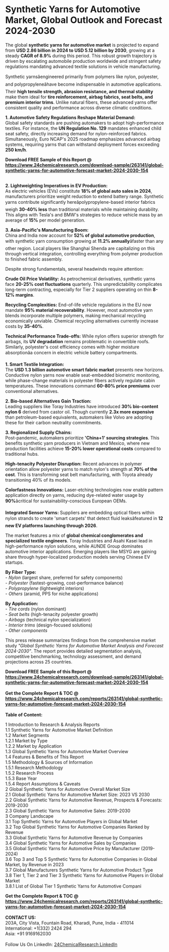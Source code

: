 <h1>Synthetic Yarns for Automotive Market, Global Outlook and Forecast 2024-2030</h1><p>The global <strong>synthetic yarns for automotive market</strong> is projected to expand from <strong>USD 2.86 billion in 2024 to USD 5.12 billion by 2030</strong>, growing at a steady <strong>CAGR of 8.9%</strong> during this period. This robust growth trajectory is driven by escalating automobile production worldwide and stringent safety regulations mandating advanced textile solutions in vehicle manufacturing.</p><p>Synthetic yarnsâengineered primarily from polymers like nylon, polyester, and polypropyleneâhave become indispensable in automotive applications. Their <strong>high tensile strength, abrasion resistance, and thermal stability</strong> make them ideal for <strong>tire reinforcement, airbag fabrics, seat belts, and premium interior trims</strong>. Unlike natural fibers, these advanced yarns offer consistent quality and performance across diverse climatic conditions.</p><p><strong>1. Automotive Safety Regulations Reshape Material Demand:</strong><br>
Global safety standards are pushing automakers to adopt high-performance textiles. For instance, the <strong>UN Regulation No. 129</strong> mandates enhanced child seat safety, directly increasing demand for nylon-reinforced fabrics. Simultaneously, Euro NCAP's 2025 roadmap emphasizes advanced airbag systems, requiring yarns that can withstand deployment forces exceeding <strong>250 km/h</strong>.</p><div><b>Download FREE Sample of this Report @ 
            <a href="https://www.24chemicalresearch.com/download-sample/263141/global-synthetic-yarns-for-automotive-forecast-market-2024-2030-154">
            https://www.24chemicalresearch.com/download-sample/263141/global-synthetic-yarns-for-automotive-forecast-market-2024-2030-154</a></b></div><br><p><strong>2. Lightweighting Imperatives in EV Production:</strong><br>
As electric vehicles (EVs) constitute <strong>18% of global auto sales in 2024</strong>, manufacturers prioritize weight reduction to extend battery range. Synthetic yarns contribute significantly hereâpolypropylene-based interior fabrics weigh <strong>30-40% less</strong> than traditional materials while maintaining durability. This aligns with Tesla's and BMW's strategies to reduce vehicle mass by an average of <strong>15%</strong> per model generation.</p><p><strong>3. Asia-Pacific's Manufacturing Boom:</strong><br>
China and India now account for <strong>52% of global automotive production</strong>, with synthetic yarn consumption growing at <strong>11.2% annually</strong>âfaster than any other region. Local players like Shanghai Shenda are capitalizing on this through vertical integration, controlling everything from polymer production to finished fabric assembly.</p><p>Despite strong fundamentals, several headwinds require attention:</p><p><strong>Crude Oil Price Volatility:</strong> As petrochemical derivatives, synthetic yarns face <strong>20-25% cost fluctuations</strong> quarterly. This unpredictability complicates long-term contracting, especially for Tier 2 suppliers operating on thin <strong>8-12% margins</strong>.</p><p><strong>Recycling Complexities:</strong> End-of-life vehicle regulations in the EU now mandate <strong>95% material recoverability</strong>. However, most automotive yarn blends incorporate multiple polymers, making mechanical recycling economically unviable. Chemical recycling alternatives currently increase costs by <strong>35-40%</strong>.</p><p><strong>Technical Performance Trade-offs:</strong> While nylon offers superior strength for airbags, its <strong>UV degradation</strong> remains problematic in convertible roofs. Similarly, polyester's cost efficiency comes with higher moisture absorptionâa concern in electric vehicle battery compartments.</p><p><strong>1. Smart Textile Integration:</strong><br>
The <strong>USD 1.3 billion automotive smart fabric market</strong> presents new horizons. Conductive nylon yarns now enable seat-embedded biometric monitoring, while phase-change materials in polyester fibers actively regulate cabin temperatures. These innovations command <strong>60-80% price premiums</strong> over conventional alternatives.</p><p><strong>2. Bio-based Alternatives Gain Traction:</strong><br>
Leading suppliers like Toray Industries have introduced <strong>30% bio-content nylon 6</strong> derived from castor oil. Though currently <strong>2.3x more expensive</strong> than petroleum-based equivalents, automakers like Volvo are adopting these for their carbon neutrality commitments.</p><p><strong>3. Regionalized Supply Chains:</strong><br>
Post-pandemic, automakers prioritize <strong>'China+1' sourcing strategies</strong>. This benefits synthetic yarn producers in Vietnam and Mexico, where new production facilities achieve <strong>15-20% lower operational costs</strong> compared to traditional hubs.</p><p><strong>High-tenacity Polyester Disruption:</strong> Recent advances in polymer orientation allow polyester yarns to match nylon's strength at <strong>70% of the cost</strong>. This is transforming seat belt manufacturing, with Toyota already transitioning 40% of its models.</p><p><strong>Colorfastness Innovations:</strong> Laser-etching technologies now enable pattern application directly on yarns, reducing dye-related water usage by <strong>90%</strong>âcritical for sustainability-conscious European OEMs.</p><p><strong>Integrated Sensor Yarns:</strong> Suppliers are embedding optical fibers within nylon strands to create 'smart carpets' that detect fluid leaksâfeatured in <strong>12 new EV platforms launching through 2026</strong>.</p><p>The market features a mix of <strong>global chemical conglomerates and specialized textile engineers</strong>. Toray Industries and Asahi Kasei lead in high-performance nylon solutions, while AUNDE Group dominates automotive interior applications. Emerging players like MSYG are gaining share through hyper-localized production models serving Chinese EV startups.</p><p><strong>By Fiber Type:</strong><br>
    - <em>Nylon</em> (largest share, preferred for safety components)<br>
    - <em>Polyester</em> (fastest-growing, cost-performance balance)<br>
    - <em>Polypropylene</em> (lightweight interiors)<br>
    - <em>Others</em> (aramid, PPS for niche applications)</p><p><strong>By Application:</strong><br>
    - <em>Tire cords</em> (nylon dominant)<br>
    - <em>Seat belts</em> (high-tenacity polyester growth)<br>
    - <em>Airbags</em> (technical nylon specialization)<br>
    - <em>Interior trims</em> (design-focused solutions)<br>
    - <em>Other components</em></p><p>This press release summarizes findings from the comprehensive market study <em>"Global Synthetic Yarns for Automotive Market Analysis and Forecast 2024-2030"</em>. The report provides detailed segmentation analysis, competitive benchmarking, technology assessment, and demand projections across 25 countries.</p><div><b>Download FREE Sample of this Report @ 
            <a href="https://www.24chemicalresearch.com/download-sample/263141/global-synthetic-yarns-for-automotive-forecast-market-2024-2030-154">
            https://www.24chemicalresearch.com/download-sample/263141/global-synthetic-yarns-for-automotive-forecast-market-2024-2030-154</a></b></div><br><div><b>Get the Complete Report & TOC @ 
            <a href="https://www.24chemicalresearch.com/reports/263141/global-synthetic-yarns-for-automotive-forecast-market-2024-2030-154">
            https://www.24chemicalresearch.com/reports/263141/global-synthetic-yarns-for-automotive-forecast-market-2024-2030-154</a></b></div><br>
            <b>Table of Content:</b><p>1 Introduction to Research & Analysis Reports<br />
    1.1 Synthetic Yarns for Automotive Market Definition<br />
    1.2 Market Segments<br />
        1.2.1 Market by Type<br />
        1.2.2 Market by Application<br />
    1.3 Global Synthetic Yarns for Automotive Market Overview<br />
    1.4 Features & Benefits of This Report<br />
    1.5 Methodology & Sources of Information<br />
        1.5.1 Research Methodology<br />
        1.5.2 Research Process<br />
        1.5.3 Base Year<br />
        1.5.4 Report Assumptions & Caveats<br />
2 Global Synthetic Yarns for Automotive Overall Market Size<br />
    2.1 Global Synthetic Yarns for Automotive Market Size: 2023 VS 2030<br />
    2.2 Global Synthetic Yarns for Automotive Revenue, Prospects & Forecasts: 2019-2030<br />
    2.3 Global Synthetic Yarns for Automotive Sales: 2019-2030<br />
3 Company Landscape<br />
    3.1 Top Synthetic Yarns for Automotive Players in Global Market<br />
    3.2 Top Global Synthetic Yarns for Automotive Companies Ranked by Revenue<br />
    3.3 Global Synthetic Yarns for Automotive Revenue by Companies<br />
    3.4 Global Synthetic Yarns for Automotive Sales by Companies<br />
    3.5 Global Synthetic Yarns for Automotive Price by Manufacturer (2019-2024)<br />
    3.6 Top 3 and Top 5 Synthetic Yarns for Automotive Companies in Global Market, by Revenue in 2023<br />
    3.7 Global Manufacturers Synthetic Yarns for Automotive Product Type<br />
    3.8 Tier 1, Tier 2 and Tier 3 Synthetic Yarns for Automotive Players in Global Market<br />
        3.8.1 List of Global Tier 1 Synthetic Yarns for Automotive Compani</p><div><b>Get the Complete Report & TOC @ 
            <a href="https://www.24chemicalresearch.com/reports/263141/global-synthetic-yarns-for-automotive-forecast-market-2024-2030-154">
            https://www.24chemicalresearch.com/reports/263141/global-synthetic-yarns-for-automotive-forecast-market-2024-2030-154</a></b></div><br><b>CONTACT US:</b><br>
            203A, City Vista, Fountain Road, Kharadi, Pune, India - 411014<br>
            International: +1(332) 2424 294<br>
            Asia: +91 9169162030 <br><br>
            Follow Us On LinkedIn: <a href="https://www.linkedin.com/company/24chemicalresearch/">24ChemicalResearch LinkedIn</a>